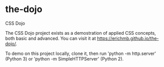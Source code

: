 # the-dojo
CSS Dojo

The CSS Dojo project exists as a demostration of applied CSS concepts,
both basic and advanced. You can visit it at https://erichmb.github.io/the-dojo/.

To demo on this project locally, clone it, then run 'python -m http.server' (Python 3) or 'python -m SimpleHTTPServer' (Python 2).
